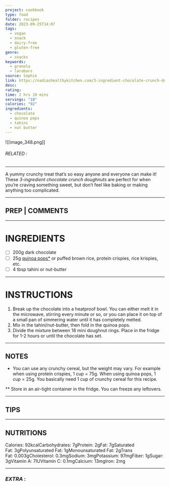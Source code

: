 ```yaml
---
project: cookbook
type: food
folder: recipes
date: 2023-09-25T14:07
tags:
  - vegan
  - snack
  - dairy-free
  - gluten-free
genre:
  - snacks
keywords:
  - granola
  - larabars
source: Sophie
link: https://nadiashealthykitchen.com/3-ingredient-chocolate-crunch-doughnuts-vegan/
desc: 
rating: 
time: 2 hrs 10 mins
servings: "18"
calories: "92"
ingredients:
  - chocolate
  - quinoa pops
  - tahini
  - nut butter
---
```


![[image_348.png]]
###### *RELATED* : 
---
A yummy crunchy treat that’s so easy anyone and everyone can make it! These _3-ingredient chocolate crunch doughnuts_ are perfect for when you’re craving something sweet, but don’t feel like baking or making anything too complicated.

---
## PREP | COMMENTS



---
# INGREDIENTS

- [ ] 200g dark chocolate
- [ ] 25g [quinoa pops*](https://amzn.to/3qkQ1rx) or puffed brown rice, protein crispies, rice krispies, etc.
- [ ] 4 tbsp tahini or nut-butter

---
# INSTRUCTIONS

1. Break up the chocolate into a heatproof bowl. You can either melt it in the microwave, stirring every minute or so, or you can place it on top of a small pan of simmering water until it has completely melted.
2. Mix in the tahini/nut-butter, then fold in the quinoa pops.
3. Divide the mixture between 18 mini doughnut rings. Place in the fridge for 1-2 hours or until the chocolate has set.

---
## NOTES

* You can use any crunchy cereal, but the weight may vary. For example when using protein crispies, 1 cup = 75g. When using quinoa pops, 1 cup = 25g. You basically need 1 cup of crunchy cereal for this recipe.

** Store in an air-tight container in the fridge. You can freeze any leftovers.

---
## TIPS



---
## NUTRITIONS

Calories: 92kcalCarbohydrates: 7gProtein: 2gFat: 7gSaturated Fat: 3gPolyunsaturated Fat: 1gMonounsaturated Fat: 2gTrans Fat: 0.003gCholesterol: 0.3mgSodium: 3mgPotassium: 97mgFiber: 1gSugar: 3gVitamin A: 7IUVitamin C: 0.1mgCalcium: 13mgIron: 2mg

---
### *EXTRA* :



